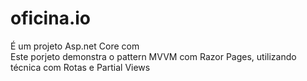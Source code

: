 # oficina.io
É um projeto Asp.net Core com  
Este porjeto demonstra o pattern MVVM com Razor Pages, utilizando técnica com Rotas e Partial Views
